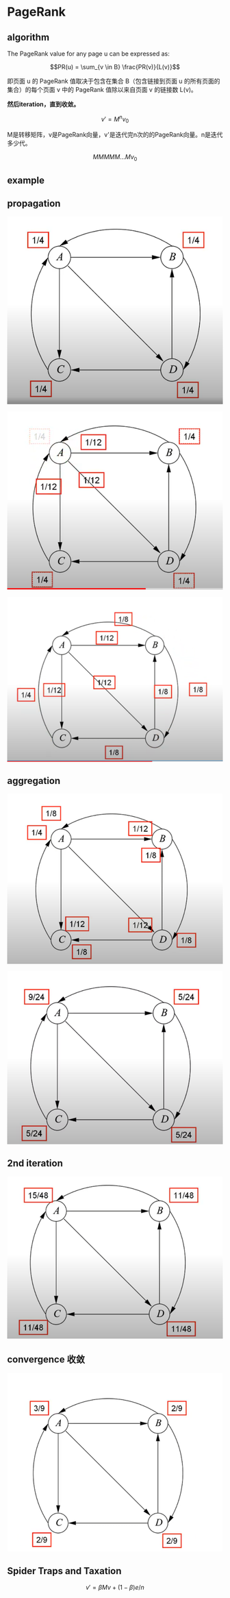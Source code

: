# PageRank

## algorithm
The PageRank value for any page u can be expressed as:

$$PR(u) = \sum_{v \in B} \frac{PR(v)}{L(v)}$$

即页面 u 的 PageRank 值取决于包含在集合 B（包含链接到页面 u 的所有页面的集合）的每个页面 v 中的 PageRank 值除以来自页面 v 的链接数 L(v)。

**然后iteration，直到收敛。**

$$v'=M^nv_0$$ 

M是转移矩阵，v是PageRank向量，v'是迭代完n次的的PageRank向量。n是迭代多少代。

$$MMMMM...Mv_0$$

## example

## propagation
![](2023-04-12-00-16-06.png)

![](2023-04-12-00-16-48.png)

![](2023-04-12-00-17-08.png)


## aggregation
![](2023-04-12-00-17-38.png)

![](2023-04-12-00-18-13.png)

## 2nd iteration
![](2023-04-12-00-18-23.png)

## convergence 收敛
![](2023-04-12-00-18-36.png)

## Spider Traps and Taxation

$$v' = βMv + (1 − β)e/n$$
